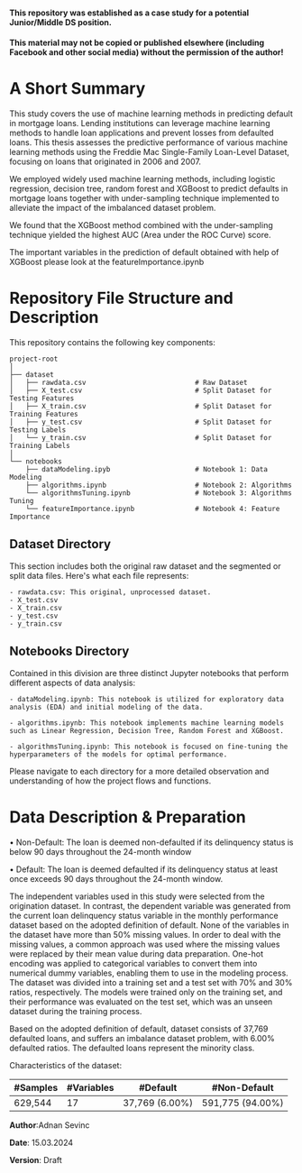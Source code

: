 #### This repository was established as a case study for a potential Junior/Middle DS position.
#### This material may not be copied or published elsewhere (including Facebook and other social media) without the permission of the author!

# A Short Summary

This study covers the use of machine learning methods in predicting default in mortgage loans.
Lending institutions can leverage machine learning methods to handle loan applications and
prevent losses from defaulted loans. This thesis assesses the predictive performance of various
machine learning methods using the Freddie Mac Single-Family Loan-Level Dataset, focusing
on loans that originated in 2006 and 2007. 

We employed widely used machine learning methods, including logistic regression, decision tree, random forest and XGBoost to predict defaults in mortgage loans together with under-sampling technique implemented to alleviate the impact of the imbalanced dataset
problem. 

We found that the XGBoost method combined with the under-sampling technique yielded the highest AUC (Area under the ROC Curve) score. 

The important variables in the prediction of default obtained with help of XGBoost please look at the featureImportance.ipynb

# Repository File Structure and Description 

This repository contains the following key components:

```
project-root
│
├── dataset
│   ├── rawdata.csv                           # Raw Dataset
│   ├── X_test.csv                            # Split Dataset for Testing Features
│   ├── X_train.csv                           # Split Dataset for Training Features
│   ├── y_test.csv                            # Split Dataset for Testing Labels
│   └── y_train.csv                           # Split Dataset for Training Labels
│
└── notebooks
    ├── dataModeling.ipyb                     # Notebook 1: Data Modeling
    ├── algorithms.ipynb                      # Notebook 2: Algorithms
    └── algorithmsTuning.ipynb                # Notebook 3: Algorithms Tuning
    └── featureImportance.ipynb               # Notebook 4: Feature Importance

```

## Dataset Directory 
This section includes both the original raw dataset and the segmented or split data files. Here's what each file represents:

```
- rawdata.csv: This original, unprocessed dataset.
- X_test.csv
- X_train.csv
- y_test.csv
- y_train.csv

```

## Notebooks Directory
Contained in this division are three distinct Jupyter notebooks that perform different aspects of data analysis:

```
- dataModeling.ipynb: This notebook is utilized for exploratory data analysis (EDA) and initial modeling of the data.

- algorithms.ipynb: This notebook implements machine learning models such as Linear Regression, Decision Tree, Random Forest and XGBoost.

- algorithmsTuning.ipynb: This notebook is focused on fine-tuning the hyperparameters of the models for optimal performance.

```

Please navigate to each directory for a more detailed observation and understanding of how the project flows and functions.


# Data Description & Preparation


• Non-Default: The loan is deemed non-defaulted if its delinquency status is below
90 days throughout the 24-month window

• Default: The loan is deemed defaulted if its delinquency status at least once
exceeds 90 days throughout the 24-month window.

The independent variables used in this study were selected from the origination dataset.
In contrast, the dependent variable was generated from the current loan delinquency status
variable in the monthly performance dataset based on the adopted definition of default. None
of the variables in the dataset have more than 50% missing values. In order to deal with the
missing values, a common approach was used where the missing values were replaced by their
mean value during data preparation. One-hot encoding was applied to categorical variables to
convert them into numerical dummy variables, enabling them to use in the modeling process.
The dataset was divided into a training set and a test set with 70% and 30% ratios, respectively.
The models were trained only on the training set, and their performance was evaluated on the
test set, which was an unseen dataset during the training process. 

Based on the adopted definition of default, dataset consists of 37,769 defaulted loans, and suffers
an imbalance dataset problem, with 6.00% defaulted ratios. The defaulted loans represent the minority class.

Characteristics of the dataset:

| #Samples | #Variables | #Default       | #Non-Default     |
|----------|------------|----------------|------------------|
| 629,544  | 17         | 37,769 (6.00%) | 591,775 (94.00%) |

**Author**:Adnan Sevinc

**Date**: 15.03.2024

**Version**: Draft

